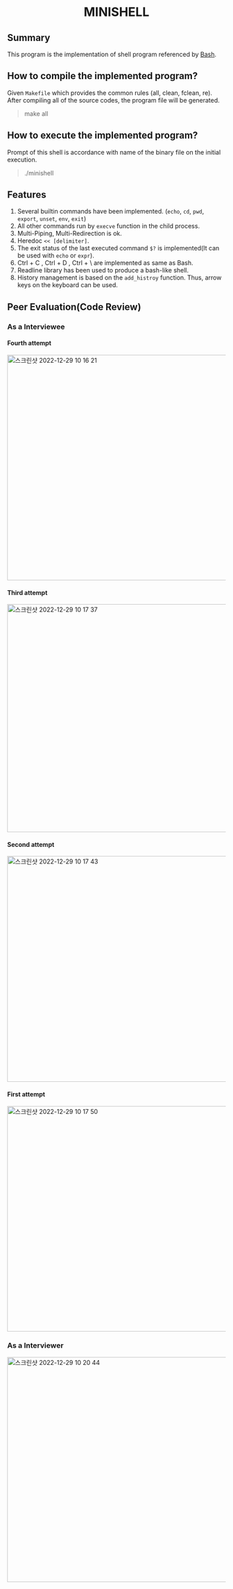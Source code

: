 <h1 align="center">
	MINISHELL
</h1>

##  Summary

This program is the implementation of shell program referenced by [Bash](https://en.wikipedia.org/wiki/Bash_(Unix_shell)).

## How to compile the implemented program?

Given `Makefile` which provides the common rules (all, clean, fclean, re). After compiling all of the source codes, the program file will be generated.
> make all

## How to execute the implemented program?

Prompt of this shell is accordance with name of the binary file on the initial execution.
> ./minishell

##  Features

1. Several builtin commands have been implemented. (`echo`, `cd`, `pwd`, `export`, `unset`, `env`, `exit`)
2. All other commands run by `execve` function in the child process.
3. Multi-Piping, Multi-Redirection is ok.
4. Heredoc `<< [delimiter]`.
5. The exit status of the last executed command `$?` is implemented(It can be used with `echo` or `expr`).
6. Ctrl + C , Ctrl + D , Ctrl + \ are implemented as same as Bash.
7. Readline library has been used to produce a bash-like shell.
8. History management is based on the `add_histroy` function. Thus, arrow keys on the keyboard can be used.

## Peer Evaluation(Code Review)

### As a Interviewee

#### Fourth attempt
<img width="520" alt="스크린샷 2022-12-29 10 16 21" src="https://user-images.githubusercontent.com/50944735/209973250-a29cf996-772f-4cbb-b4fb-c871c6b4c9b4.png">

#### Third attempt
<img width="526" alt="스크린샷 2022-12-29 10 17 37" src="https://user-images.githubusercontent.com/50944735/209973402-087f5833-b990-4a3d-a6a7-af8241007d05.png">

#### Second attempt
<img width="521" alt="스크린샷 2022-12-29 10 17 43" src="https://user-images.githubusercontent.com/50944735/209973411-3f4b7947-5bbe-42b7-b016-7b1574771529.png">

#### First attempt
 <img width="520" alt="스크린샷 2022-12-29 10 17 50" src="https://user-images.githubusercontent.com/50944735/209973420-3424f856-15fc-475f-b9b1-1945d47d83bf.png">

### As a Interviewer
<img width="519" alt="스크린샷 2022-12-29 10 20 44" src="https://user-images.githubusercontent.com/50944735/209973752-fb5bc599-549b-4ca9-9799-d18b88ec432a.png">
